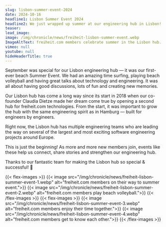 ```yaml
---
slug: lisbon-summer-event-2024
date: 2024-10-16
headline1: Lisbon Summer Event 2024
headline2: We just wrapped up summer at our engineering hub in Lisbon!
teaser:
lead_image:
image: /img/chronicle/news/freiheit-lisbon-summer-event.webp
ImageAltText: freiheit.com members celebrate summer in the Lisbon hub.
vimeo: null
youtube: null
hideHeaderTitle: true
---
```


September was special for our Lisbon engineering hub — it was our first-ever beach Summer Event. We had an amazing time surfing, playing beach volleyball and having great talks about technology and engineering.
It was all about having good discussions, lots of fun and creating new memories.

Our Lisbon hub has come a long way since its start in 2018 when our
co-founder Claudia Dietze made her dream come true by opening a second hub for freiheit.com technologies.
From the start, it was important to grow the hub with the same engineering spirit as in Hamburg — built for engineers by engineers.

Right now, the Lisbon hub has multiple engineering teams who are leading the way on several of the largest and most exciting software engineering projects around Europe.

This is just the beginning! As more and more new members join, events like these help us connect, share stories and strengthen our engineering hub.

Thanks to our fantastic team for making the Lisbon hub so special & successful! 🚀

{{< flex-images >}}
    {{< image src="/img/chronicle/news/freiheit-lisbon-summer-event-1.webp" alt="freiheit.com members on their way to summer event.">}}
    {{< image src="/img/chronicle/news/freiheit-lisbon-summer-event-2.webp" alt="freiheit.com members play beach volleyball.">}}
{{< /flex-images >}}
{{< flex-images >}}
    {{< image src="/img/chronicle/news/freiheit-lisbon-summer-event-3.webp" alt="freiheit.com members enjoy their time together.">}}
    {{< image src="/img/chronicle/news/freiheit-lisbon-summer-event-4.webp" alt="freiheit.com members get to know each other.">}}
{{< /flex-images >}}

